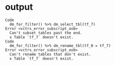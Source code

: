 # output

    Code
      dm_for_filter() %>% dm_select_tbl(tf_7)
    Error <vctrs_error_subscript_oob>
      Can't subset tables past the end.
      x Table `tf_7` doesn't exist.
    Code
      dm_for_filter() %>% dm_rename_tbl(tf_0 = tf_7)
    Error <vctrs_error_subscript_oob>
      Can't rename tables that don't exist.
      x Table `tf_7` doesn't exist.


